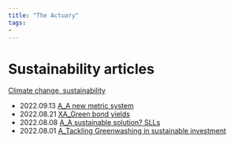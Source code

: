 ```yaml
---
title: "The Actuary"
tags:
- 
---
```

# Sustainability articles 
[Climate change, sustainability](notes/Climate%20change,%20sustainability.md)
- 2022.09.13 [A_A new metric system](notes/A_A%20new%20metric%20system.md)
- 2022.08.21 [XA_Green bond yields](notes/XA_Green%20bond%20yields.md)
- 2022.08.08 [A_A sustainable solution? SLLs](notes/A_A%20sustainable%20solution?%20SLLs.md)
- 2022.08.01 [A_Tackling Greenwashing in sustainable investment](notes/A_Tackling%20Greenwashing%20in%20sustainable%20investment.md)

